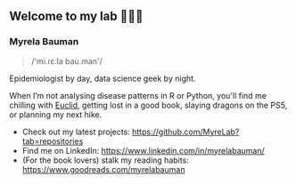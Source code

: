 
## Welcome to my lab 👩🏽‍💻 

### Myrela Bauman  


> /'mi.ɾɛ.la bau.man'/


Epidemiologist by day, data science geek by night.

When I’m not analysing disease patterns in R or Python, you'll find me chilling with
<a href="https://github.com/MyreLab/MyreLab/blob/3255dd8f381b79eafbf21f92cd84a21aebd174e2/euclid.jpeg" target="_blank"> Euclid</a>, getting lost in a good book, slaying dragons on the PS5, or planning my next hike.

- Check out my latest projects: https://github.com/MyreLab?tab=repositories
- Find me on LinkedIn: https://www.linkedin.com/in/myrelabauman/
- (For the book lovers) stalk my reading habits: https://www.goodreads.com/myrelabauman

<!-- [![Top Langs](https://github-readme-stats-ten-drab-82.vercel.app/api/top-langs/?username=myrelab&show_icons=true&theme=tokyonight)](https://github.com/anuraghazra/github-readme-stats) -->


